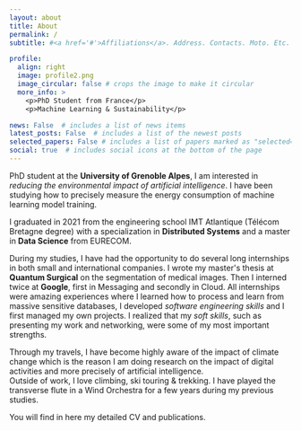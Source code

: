 ```yaml
---
layout: about
title: About
permalink: /
subtitle: #<a href='#'>Affiliations</a>. Address. Contacts. Moto. Etc.

profile:
  align: right
  image: profile2.png
  image_circular: false # crops the image to make it circular
  more_info: >
    <p>PhD Student from France</p>
    <p>Machine Learning & Sustainability</p>

news: False  # includes a list of news items
latest_posts: False  # includes a list of the newest posts
selected_papers: False # includes a list of papers marked as "selected={true}"
social: true  # includes social icons at the bottom of the page
---
```

PhD student at the **University of Grenoble Alpes**, I am interested in *reducing the environmental impact of artificial intelligence*. I have been studying how to precisely measure the energy consumption of machine learning model training.     
    
I graduated in 2021 from the engineering school IMT Atlantique (Télécom Bretagne degree) with a specialization in **Distributed Systems** and a master in **Data Science** from EURECOM.    

During my studies, I have had the opportunity to do several long internships in both small and international companies. I wrote my master's thesis at **Quantum Surgical** on the segmentation of medical images. Then I interned twice at **Google**, first in Messaging and secondly in Cloud. All internships were amazing experiences where I learned how to process and learn from massive sensitive databases, I developed *software engineering skills* and I first managed my own projects. I realized that my *soft skills*, such as presenting my work and networking, were some of my most important strengths.  

Through my travels, I have become highly aware of the impact of climate change which is the reason I am doing research on the impact of digital activities and more precisely of artificial intelligence.    
Outside of work, I love climbing, ski touring & trekking. I have played the transverse flute in a Wind Orchestra for a few years during my previous studies.  

You will find in here my detailed CV and publications.  
